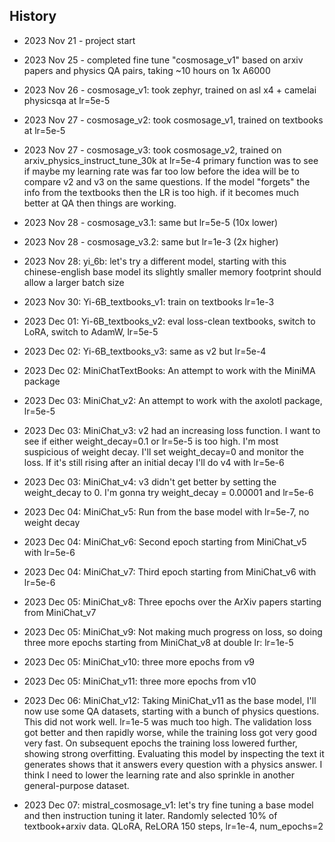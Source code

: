## History

 - 2023 Nov 21 - project start
 - 2023 Nov 25 - completed fine tune "cosmosage_v1" based on arxiv papers and physics QA pairs, taking ~10 hours on 1x A6000
 - 2023 Nov 26 - cosmosage_v1: took zephyr, trained on asl x4 + camelai physicsqa at lr=5e-5
 - 2023 Nov 27 - cosmosage_v2: took cosmosage_v1, trained on textbooks at lr=5e-5
 - 2023 Nov 27 - cosmosage_v3: took cosmosage_v2, trained on arxiv_physics_instruct_tune_30k at lr=5e-4
              primary function was to see if maybe my learning rate was far too low before
              the idea will be to compare v2 and v3 on the same questions. If the model "forgets"
              the info from the textbooks then the LR is too high. if it becomes much better at
              QA then things are working.
 - 2023 Nov 28 - cosmosage_v3.1: same but lr=5e-5 (10x lower)
 - 2023 Nov 28 - cosmosage_v3.2: same but lr=1e-3 (2x higher)
              
 - 2023 Nov 28: yi_6b: let's try a different model, starting with this chinese-english base model
       its slightly smaller memory footprint should allow a larger batch size
 - 2023 Nov 30: Yi-6B_textbooks_v1: train on textbooks lr=1e-3
 - 2023 Dec 01: Yi-6B_textbooks_v2: eval loss-clean textbooks, switch to LoRA, switch to AdamW, lr=5e-5
 - 2023 Dec 02: Yi-6B_textbooks_v3: same as v2 but lr=5e-4

 - 2023 Dec 02: MiniChatTextBooks: An attempt to work with the MiniMA package
 - 2023 Dec 03: MiniChat_v2: An attempt to work with the axolotl package, lr=5e-5
 - 2023 Dec 03: MiniChat_v3: v2 had an increasing loss function. I want to see if either weight_decay=0.1
              or lr=5e-5 is too high. I'm most suspicious of weight decay. I'll set weight_decay=0
              and monitor the loss. If it's still rising after an initial decay I'll do v4
              with lr=5e-6
 - 2023 Dec 03: MiniChat_v4: v3 didn't get better by setting the weight_decay to 0. I'm gonna try weight_decay = 0.00001
             and lr=5e-6
 - 2023 Dec 04: MiniChat_v5: Run from the base model with lr=5e-7, no weight decay
 - 2023 Dec 04: MiniChat_v6: Second epoch starting from MiniChat_v5 with lr=5e-6
 - 2023 Dec 04: MiniChat_v7: Third epoch starting from MiniChat_v6 with lr=5e-6	
 - 2023 Dec 05: MiniChat_v8: Three epochs over the ArXiv papers starting from MiniChat_v7
 - 2023 Dec 05: MiniChat_v9: Not making much progress on loss, so doing three more epochs
             starting from MiniChat_v8 at double lr: lr=1e-5
 - 2023 Dec 05: MiniChat_v10: three more epochs from v9
 - 2023 Dec 05: MiniChat_v11: three more epochs from v10
 - 2023 Dec 06: MiniChat_v12: Taking MiniChat_v11 as the base model, I'll now use some QA datasets, starting
                              with a bunch of physics questions. This did not work well. lr=1e-5 was much too
                              high. The validation loss got better and then rapidly worse, while the training loss
                              got very good very fast. On subsequent epochs the training loss lowered further, showing
                              strong overfitting. Evaluating this model by inspecting the text it generates shows
                              that it answers every question with a physics answer. I think I need to lower
                              the learning rate and also sprinkle in another general-purpose dataset.
 - 2023 Dec 07: mistral_cosmosage_v1: let's try fine tuning a base model and then instruction tuning it later. 
                                      Randomly selected 10% of textbook+arxiv data. 
                                      QLoRA, ReLORA 150 steps, lr=1e-4, num_epochs=2
 


